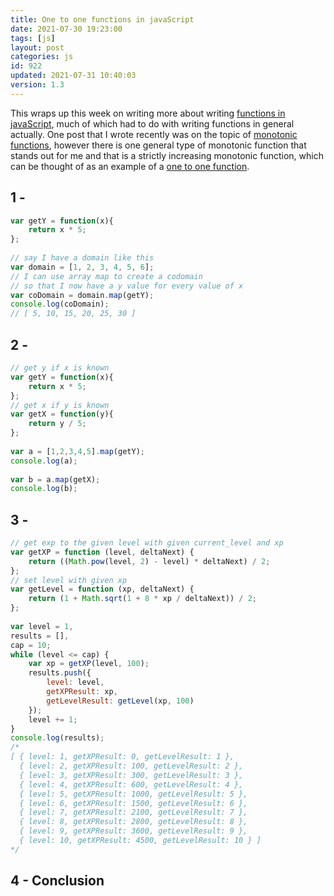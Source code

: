 ```yaml
---
title: One to one functions in javaScript
date: 2021-07-30 19:23:00
tags: [js]
layout: post
categories: js
id: 922
updated: 2021-07-31 10:40:03
version: 1.3
---
```


This wraps up this week on writing more about writing [functions in javaScript](/2019/12/26/js-function/), much of which had to do with writing functions in general actually. One post that I wrote recently was on the topic of [monotonic functions](/2021/07/26/js-function-monotonic/), however there is one general type of monotonic function that stands out for me and that is a strictly increasing monotonic function, which can be thought of as an example of a [one to one function](https://www.varsitytutors.com/hotmath/hotmath_help/topics/one-to-one-functions). 

<!-- more -->


## 1 -

```js
var getY = function(x){
    return x * 5;
};
 
// say I have a domain like this
var domain = [1, 2, 3, 4, 5, 6];
// I can use array map to create a codomain
// so that I now have a y value for every value of x
var coDomain = domain.map(getY);
console.log(coDomain);
// [ 5, 10, 15, 20, 25, 30 ]
```

## 2 -

```js
// get y if x is known
var getY = function(x){
    return x * 5;
};
// get x if y is known
var getX = function(y){
    return y / 5;
};
 
var a = [1,2,3,4,5].map(getY);
console.log(a);
 
var b = a.map(getX);
console.log(b);
```

## 3 - 

```js
// get exp to the given level with given current_level and xp
var getXP = function (level, deltaNext) {
    return ((Math.pow(level, 2) - level) * deltaNext) / 2;
};
// set level with given xp
var getLevel = function (xp, deltaNext) {
    return (1 + Math.sqrt(1 + 8 * xp / deltaNext)) / 2;
};
 
var level = 1,
results = [],
cap = 10;
while (level <= cap) {
    var xp = getXP(level, 100);
    results.push({
        level: level,
        getXPResult: xp,
        getLevelResult: getLevel(xp, 100)
    });
    level += 1;
}
console.log(results);
/*
[ { level: 1, getXPResult: 0, getLevelResult: 1 },
  { level: 2, getXPResult: 100, getLevelResult: 2 },
  { level: 3, getXPResult: 300, getLevelResult: 3 },
  { level: 4, getXPResult: 600, getLevelResult: 4 },
  { level: 5, getXPResult: 1000, getLevelResult: 5 },
  { level: 6, getXPResult: 1500, getLevelResult: 6 },
  { level: 7, getXPResult: 2100, getLevelResult: 7 },
  { level: 8, getXPResult: 2800, getLevelResult: 8 },
  { level: 9, getXPResult: 3600, getLevelResult: 9 },
  { level: 10, getXPResult: 4500, getLevelResult: 10 } ]
*/
```

## 4 - Conclusion

